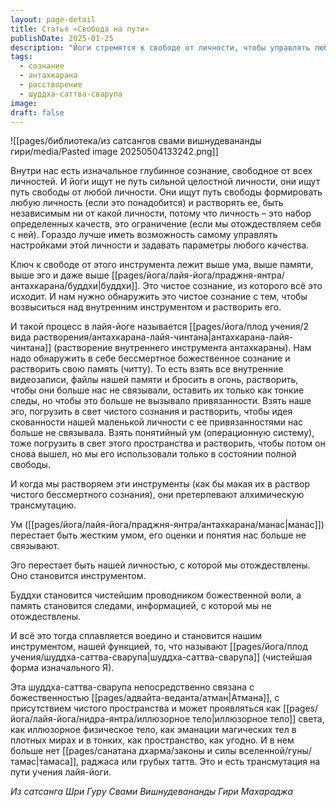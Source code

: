 ```yaml
---
layout: page-detail
title: Статья «Свобода на пути»
publishDate: 2025-01-25
description: "Йоги стремятся к свободе от личности, чтобы управлять любыми качествами и не быть ограниченными эго. Ключ - обнаружить чистое сознание и растворить внутренние инструменты (ум, эго, память) в свете этого сознания, что в лайя-йоге называется антахкарана-лайя-чинтана. В результате происходит трансмутация: ум, эго и память становятся инструментами, а не источниками привязанности, проявляя чистую природу - шуддха-саттва-сварупу, связанную с Атманом."
tags:
  - сознание
  - антахкарана
  - расстворение
  - шуддха-саттва-сварупа
image: 
draft: false
---
```

![[pages/библиотека/из сатсангов свами вишнудевананды гири/media/Pasted image 20250504133242.png]]
  
 Внутри нас есть изначальное глубинное сознание, свободное от всех личностей. И йоги ищут не путь сильной целостной личности, они ищут путь свободы от любой личности. Они ищут путь свободы формировать любую личность (если это понадобится) и растворять ее, быть независимым ни от какой личности, потому что личность – это набор определенных качеств, это ограничение (если мы отождествляем себя с ней). Гораздо лучше иметь возможность самому управлять настройками этой личности и задавать параметры любого качества.

 Ключ к свободе от этого инструмента лежит выше ума, выше памяти, выше эго и даже выше [[pages/йога/лайя-йога/праджня-янтра/антахкарана/буддхи|буддхи]]. Это чистое сознание, из которого всё это исходит. И нам нужно обнаружить это чистое сознание с тем, чтобы возвыситься над внутренним инструментом и растворить его.

 И такой процесс в лайя-йоге называется [[pages/йога/плод учения/2 вида растворения/антахкарана-лайя-чинтана|антахкарана-лайя-чинтана]] (растворение внутреннего инструмента антахкараны). Нам надо обнаружить в себе бессмертное божественное сознание и растворить свою память (читту). То есть взять все внутренние видеозаписи, файлы нашей памяти и бросить в огонь, растворить, чтобы они больше нас не связывали, оставить их только как тонкие следы, но чтобы это больше не вызывало привязанности. Взять наше эго, погрузить в свет чистого сознания и растворить, чтобы идея скованности нашей маленькой личности с ее привязанностями нас больше не связывала. Взять понятийный ум (операционную систему), тоже погрузить в свет этого пространства и растворить, чтобы потом он снова вышел, но мы его использовали только в состоянии полной свободы.

 И когда мы растворяем эти инструменты (как бы макая их в раствор чистого бессмертного сознания), они претерпевают алхимическую трансмутацию.

 Ум ([[pages/йога/лайя-йога/праджня-янтра/антахкарана/манас|манас]]) перестает быть жестким умом, его оценки и понятия нас больше не связывают.

 Эго перестает быть нашей личностью, с которой мы отождествлены. Оно становится инструментом.

 Буддхи становится чистейшим проводником божественной воли, а память становится следами, информацией, с которой мы не отождествлены.

 И всё это тогда сплавляется воедино и становится нашим инструментом, нашей функцией, то, что называют [[pages/йога/плод учения/шуддха-саттва-сварупа|шуддха-саттва-сварупа]] (чистейшая форма изначального Я).

 Эта шуддха-саттва-сварупа непосредственно связана с божественностью [[pages/адвайта-веданта/атман|Атмана]], с присутствием чистого пространства и может проявляться как [[pages/йога/лайя-йога/нидра-янтра/иллюзорное тело|иллюзорное тело]] света, как иллюзорное физическое тело, как эманации магических тел в плотных мирах и в тонких, как пространство, как угодно. И в нем больше нет [[pages/санатана дхарма/законы и силы вселенной/гуны/тамас|тамаса]], раджаса или грубых таттв. Это и есть трансмутация на пути учения лайя-йоги.

*Из сатсанга Шри Гуру Свами Вишнудевананды Гири Махараджа*